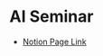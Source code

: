 # AI Seminar
* [Notion Page Link](https://www.notion.so/hyu-ailab/244cb689dfe9403a86075a8b479ae34d)

